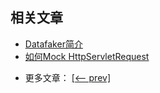 ## 相关文章

+ [Datafaker简介](docs/Datafaker简介.md)
+ [如何Mock HttpServletRequest](docs/如何Mock-HttpServletRequest.md)

- 更多文章： [[<-- prev]](../mocks-1/README.md)